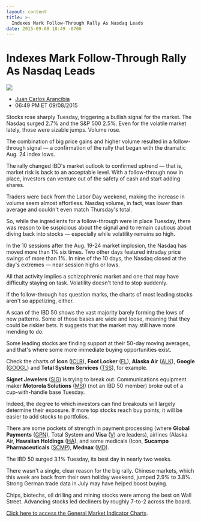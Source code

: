 ```yaml
---
layout: content
title: >-
  Indexes Mark Follow-Through Rally As Nasdaq Leads
date: 2015-09-08 18:49 -0700
---
```



Indexes Mark Follow-Through Rally As Nasdaq Leads
==================================================


![](https://www.investors.com/wp-content/uploads/ibd-migrated-images/MPv_150909_635773233634391328.png)

* [Juan Carlos Arancibia](https://www.investors.com/author/juan-carlos-arancibia/ "Posts by Juan Carlos Arancibia")
* 06:49 PM ET 09/08/2015




  

Stocks rose sharply Tuesday, triggering a bullish signal for the market. The Nasdaq surged 2.7% and the S&P 500 2.5%. Even for the volatile market lately, those were sizable jumps. Volume rose.

  

The combination of big price gains and higher volume resulted in a follow-through signal — a confirmation of the rally that began with the dramatic Aug. 24 index lows.

  

The rally changed IBD's market outlook to confirmed uptrend — that is, market risk is back to an acceptable level. With a follow-through now in place, investors can venture out of the safety of cash and start adding shares.

  

Traders were back from the Labor Day weekend, making the increase in volume seem almost effortless. Nasdaq volume, in fact, was lower than average and couldn't even match Thursday's total.

  

So, while the ingredients for a follow-through were in place Tuesday, there was reason to be suspicious about the signal and to remain cautious about diving back into stocks — especially while volatility remains so high.

  

In the 10 sessions after the Aug. 19-24 market implosion, the Nasdaq has moved more than 1% six times. Two other days featured intraday price swings of more than 1%. In nine of the 10 days, the Nasdaq closed at the day's extremes — near session highs or lows.

  

All that activity implies a schizophrenic market and one that may have difficulty staying on task. Volatility doesn't tend to stop suddenly.

  

If the follow-through has question marks, the charts of most leading stocks aren't so appetizing, either.

  

A scan of the IBD 50 shows the vast majority barely forming the lows of new patterns. Some of those bases are wide and loose, meaning that they could be riskier bets. It suggests that the market may still have more mending to do.

  

Some leading stocks are finding support at their 50-day moving averages, and that's where some more immediate buying opportunities exist.

  

Check the charts of **Icon** ([ICLR](https://research.investors.com/quote.aspx?symbol=ICLR)), **Foot Locker** ([FL](https://research.investors.com/quote.aspx?symbol=FL)), **Alaska Air** ([ALK](https://research.investors.com/quote.aspx?symbol=ALK)), **Google** ([GOOGL](https://research.investors.com/quote.aspx?symbol=GOOGL)) and **Total System Services** ([TSS](https://research.investors.com/quote.aspx?symbol=TSS)), for example.

  

**Signet Jewelers** ([SIG](https://research.investors.com/quote.aspx?symbol=SIG)) is trying to break out. Communications equipment maker **Motorola Solutions** ([MSI](https://research.investors.com/quote.aspx?symbol=MSI)) (not an IBD 50 member) broke out of a cup-with-handle base Tuesday.

  

Indeed, the degree to which investors can find breakouts will largely determine their exposure. If more top stocks reach buy points, it will be easier to add stocks to portfolios.

  

There are some pockets of strength in payment processing (where **Global Payments** ([GPN](https://research.investors.com/quote.aspx?symbol=GPN)), Total System and **Visa** ([V](https://research.investors.com/quote.aspx?symbol=V)) are leaders), airlines (Alaska Air, **Hawaiian Holdings** ([HA](https://research.investors.com/quote.aspx?symbol=HA)), and some medicals (Icon, **Sucampo Pharmaceuticals** ([SCMP](https://research.investors.com/quote.aspx?symbol=SCMP)), **Mednax** ([MD](https://research.investors.com/quote.aspx?symbol=MD)).

  

The IBD 50 surged 3.1% Tuesday, its best day in nearly two weeks.

  

There wasn't a single, clear reason for the big rally. Chinese markets, which this week are back from their own holiday weekend, jumped 2.9% to 3.8%. Strong German trade data in July may have helped boost buying.

  

Chips, biotechs, oil drilling and mining stocks were among the best on Wall Street. Advancing stocks led decliners by roughly 7-to-2 across the board.


[Click here to access the General Market Indicator Charts](https://www.investors.com/pdf/GMI_090915.pdf).




